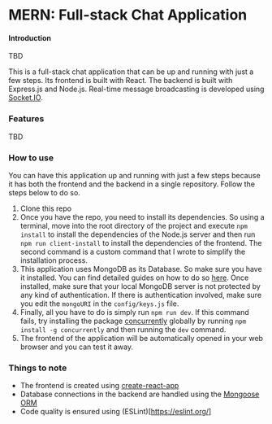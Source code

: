 # MERN: Full-stack Chat Application

#### Introduction

TBD

This is a full-stack chat application that can be up and running with just a few steps.
Its frontend is built with React.
The backend is built with Express.js and Node.js.
Real-time message broadcasting is developed using [Socket.IO](https://socket.io/).

### Features

TBD

### How to use

You can have this application up and running with just a few steps because it has both the frontend and the backend in a single repository. Follow the steps below to do so.

1. Clone this repo
2. Once you have the repo, you need to install its dependencies. So using a terminal, move into the root directory of the project and execute `npm install` to install the dependencies of the Node.js server and then run `npm run client-install` to install the dependencies of the frontend. The second command is a custom command that I wrote to simplify the installation process.
3. This application uses MongoDB as its Database. So make sure you have it installed. You can find detailed guides on how to do so [here](https://docs.mongodb.com/manual/administration/install-community/). Once installed, make sure that your local MongoDB server is not protected by any kind of authentication. If there is authentication involved, make sure you edit the `mongoURI` in the `config/keys.js` file.
4. Finally, all you have to do is simply run `npm run dev`. If this command fails, try installing the package [concurrently](https://www.npmjs.com/package/concurrently) globally by running `npm install -g concurrently` and then running the `dev` command.
5. The frontend of the application will be automatically opened in your web browser and you can test it away.

### Things to note

- The frontend is created using [create-react-app](https://github.com/facebook/create-react-app)
- Database connections in the backend are handled using the [Mongoose ORM](https://mongoosejs.com/)
- Code quality is ensured using (ESLint)[https://eslint.org/]
